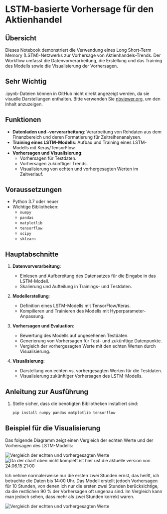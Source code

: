 # LSTM-basierte Vorhersage für den Aktienhandel

## Übersicht
Dieses Notebook demonstriert die Verwendung eines Long Short-Term Memory (LSTM)-Netzwerks zur Vorhersage von Aktienhandels-Trends. Der Workflow umfasst die Datenvorverarbeitung, die Erstellung und das Training des Modells sowie die Visualisierung der Vorhersagen.

## Sehr Wichtig

.ipynb-Dateien können in GitHub nicht direkt angezeigt werden, da sie visuelle Darstellungen enthalten. Bitte verwenden Sie [nbviewer.org](https://nbviewer.org), um den Inhalt anzuzeigen.

## Funktionen
- **Datenladen und -vorverarbeitung**: Verarbeitung von Rohdaten aus dem Finanzbereich und deren Formatierung für Zeitreihenanalysen.
- **Training eines LSTM-Modells**: Aufbau und Training eines LSTM-Modells mit Keras/TensorFlow.
- **Vorhersagen und Visualisierung**:
  - Vorhersagen für Testdaten.
  - Vorhersagen zukünftiger Trends.
  - Visualisierung von echten und vorhergesagten Werten im Zeitverlauf.

## Voraussetzungen
- Python 3.7 oder neuer
- Wichtige Bibliotheken:
  - `numpy`
  - `pandas`
  - `matplotlib`
  - `tensorflow`
  - `scipy`
  - `sklearn`

## Hauptabschnitte
1. **Datenvorverarbeitung**:
   - Einlesen und Aufbereitung des Datensatzes für die Eingabe in das LSTM-Modell.
   - Skalierung und Aufteilung in Trainings- und Testdaten.

2. **Modellerstellung**:
   - Definition eines LSTM-Modells mit TensorFlow/Keras.
   - Kompilieren und Trainieren des Modells mit Hyperparameter-Anpassung.

3. **Vorhersagen und Evaluation**:
   - Bewertung des Modells auf ungesehenen Testdaten.
   - Generierung von Vorhersagen für Test- und zukünftige Datenpunkte.
   - Vergleich der vorhergesagten Werte mit den echten Werten durch Visualisierung.

4. **Visualisierung**:
   - Darstellung von echten vs. vorhergesagten Werten für die Testdaten.
   - Visualisierung zukünftiger Vorhersagen des LSTM-Modells.

## Anleitung zur Ausführung
1. Stelle sicher, dass die benötigten Bibliotheken installiert sind:
   ```bash
   pip install numpy pandas matplotlib tensorflow

## Beispiel für die Visualisierung
Das folgende Diagramm zeigt einen Vergleich der echten Werte und der Vorhersagen des LSTM-Modells:

![Vergleich der echten und vorhergesagten Werte](images/end_24-06-15-21-00-edited.png)
![Da der chart oben nicht komplett ist hier ust die aktuelle version von 24.06.15 21:00](images/updated_end-24-06-15-21-00.PNG)

Ich nehme normalerweise nur die ersten zwei Stunden ernst, das heißt, ich betrachte die Daten bis 14:00 Uhr. Das Modell erstellt jedoch Vorhersagen für 10 Stunden, von denen ich nur die ersten zwei Stunden berücksichtige, da die restlichen 90 % der Vorhersagen oft ungenau sind. Im Vergleich kann man jedoch sehen, dass mehr als zwei Stunden korrekt waren.

![Vergleich der echten und vorhergesagten Werte](images/end_24-06-15-14-00-edited.PNG)






